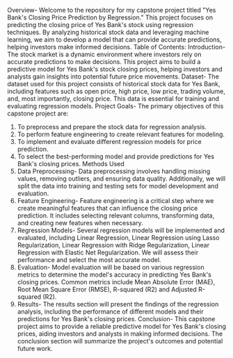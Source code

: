 Overview- Welcome to the repository for my capstone project titled "Yes Bank's Closing Price Prediction by Regression." This project focuses on predicting the closing price of Yes Bank's stock using regression techniques. By analyzing historical stock data and leveraging machine learning, we aim to develop a model that can provide accurate predictions, helping investors make informed decisions.
Table of Contents:
Introduction- The stock market is a dynamic environment where investors rely on accurate predictions to make decisions. This project aims to build a predictive model for Yes Bank's stock closing prices, helping investors and analysts gain insights into potential future price movements.
Dataset- The dataset used for this project consists of historical stock data for Yes Bank, including features such as open price, high price, low price, trading volume, and, most importantly, closing price. This data is essential for training and evaluating regression models.
Project Goals- The primary objectives of this capstone project are:
1.	To preprocess and prepare the stock data for regression analysis.
2.	To perform feature engineering to create relevant features for modeling.
3.	To implement and evaluate different regression models for price prediction.
4.	To select the best-performing model and provide predictions for Yes Bank's closing prices.
Methods Used
1. Data Preprocessing- Data preprocessing involves handling missing values, removing outliers, and ensuring data quality. Additionally, we will split the data into training and testing sets for model development and evaluation.
2. Feature Engineering- Feature engineering is a critical step where we create meaningful features that can influence the closing price prediction. It includes selecting relevant columns, transforming data, and creating new features when necessary.
3. Regression Models- Several regression models will be implemented and evaluated, including Linear Regression, Linear Regression using Lasso Regularization, Linear Regression with Ridge Regularization, Linear Regression with Elastic Net Regularization. We will assess their performance and select the most accurate model.
4. Evaluation- Model evaluation will be based on various regression metrics to determine the model's accuracy in predicting Yes Bank's closing prices. Common metrics include Mean Absolute Error (MAE), Root Mean Square Error (RMSE), R-squared (R2) and Adjusted R-squared (R2).
5. Results- The results section will present the findings of the regression analysis, including the performance of different models and their predictions for Yes Bank's closing prices.
Conclusion- This capstone project aims to provide a reliable predictive model for Yes Bank's closing prices, aiding investors and analysts in making informed decisions. The conclusion section will summarize the project's outcomes and potential future work.
